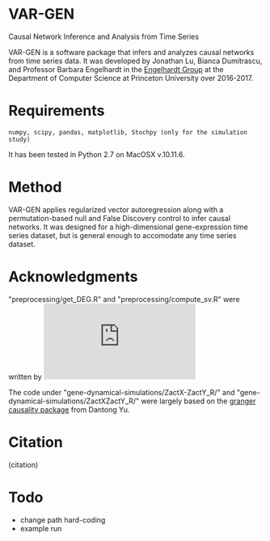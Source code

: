 # VAR-GEN
Causal Network Inference and Analysis from Time Series

VAR-GEN is a software package that infers and analyzes causal networks from time series data.
It was developed by Jonathan Lu, Bianca Dumitrascu, and Professor Barbara Engelhardt in the [Engelhardt Group](beehive.cs.princeton.edu) at the Department of Computer Science at Princeton University
over 2016-2017.


# Requirements

    numpy, scipy, pandas, matplotlib, Stochpy (only for the simulation study)

It has been tested in Python 2.7 on MacOSX v.10.11.6.


# Method 

VAR-GEN applies regularized vector autoregression along with a permutation-based 
null and False Discovery control to infer causal networks. It was designed
for a high-dimensional gene-expression time series dataset, but is general enough to accomodate
any time series dataset.

# Acknowledgments
"preprocessing/get_DEG.R" and "preprocessing/compute_sv.R" were written by ![Ian C. McDowell](http://people.duke.edu/~icm10/Blank.html)

The code under "gene-dynamical-simulations/ZactX-ZactY_R/" and "gene-dynamical-simulations/ZactXZactY_R/" were largely based on the [granger causality package](https://bitbucket.org/dtyu/granger-causality/wiki/Home) from Dantong Yu.

# Citation
(citation)

# Todo
* change path hard-coding
* example run